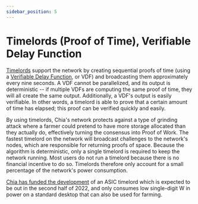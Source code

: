 ```yaml
---
sidebar_position: 5
---
```


# Timelords (Proof of Time), Verifiable Delay Function

[Timelords](https://docs.chia.net/docs/02architecture/p2p-system#timelords) support the network by creating sequential proofs of time (using a [Verifiable Delay Function](https://docs.chia.net/docs/03consensus/vdfs), or VDF) and broadcasting them approximately every nine seconds. A VDF cannot be parallelized, and its output is deterministic -- if multiple VDFs are computing the same proof of time, they will all create the same output. Additionally, a VDF's output is easily verifiable. In other words, a timelord is able to prove that a certain amount of time has elapsed; this proof can be verified quickly and easily.

By using timelords, Chia's network protects against a type of grinding attack where a farmer could pretend to have more storage allocated than they actually do, effectively turning the consensus into Proof of Work. The fastest timelord on the network will broadcast challenges to the network's nodes, which are responsible for returning proofs of space. Because the algorithm is deterministic, only a single timelord is required to keep the network running. Most users do not run a timelord because there is no financial incentive to do so. Timelords therefore only account for a small percentage of the network's power consumption.

[Chia has funded the development](v) of an ASIC timelord which is expected to be out in the second half of 2022, and only consumes low single-digit W in power on a standard desktop that can also be used for farming.
